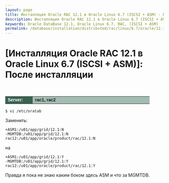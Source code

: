 ```yaml
---
layout: page
title: Инсталляция Oracle RAC 12.1 в Oracle Linux 6.7 (ISCSI + ASM) - После инсталляции
description: Инсталляция Oracle RAC 12.1 в Oracle Linux 6.7 (ISCSI + ASM) - После инсталляции
keywords: Oracle DataBase 12.1, Oracle Linux 6.7, RAC, (ISCSI + ASM)
permalink: /database/installation/distributed/rac/linux/6.7/oracle/12.1/iscsi-asm/post-installation-tasks/
---
```


# [Инсталляция Oracle RAC 12.1 в Oracle Linux 6.7 (ISCSI + ASM)]: После инсталляции

<br/>

<table cellpadding="4" cellspacing="2" align="center" border="0" width="100%">

<tr>
<td style="color: rgb(255, 255, 255);" bgcolor="#386351" width="14%"><span style="font-family: Arial,Helvetica,sans-serif; font-size: 14px;"><strong>Server:</strong></span></td>
<td height="20" bgcolor="#a2bcb1" width="60%"><span style="font-family: Arial,Helvetica,sans-serif; font-size: 14px;"><strong>rac1, rac2</strong></span></td>
</tr>

</table>

    $ vi /etc/oratab

Заменить:

    +ASM1:/u01/app/grid/12.1:N
    -MGMTDB:/u01/app/grid/12.1:N
    rac12:/u01/app/oracle/product/rac/12.1:N

на

    +ASM1:/u01/app/grid/12.1:Y
    -MGMTDB:/u01/app/grid/12.1:Y
    rac12:/u01/app/oracle/product/rac/12.1:Y

Правда я пока не знаю каким боком здесь ASM и что за MGMTDB.
